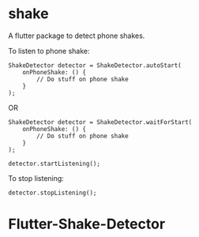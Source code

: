 # shake

A flutter package to detect phone shakes.

To listen to phone shake:

    ShakeDetector detector = ShakeDetector.autoStart(
        onPhoneShake: () {
            // Do stuff on phone shake
        }
    );

OR

    ShakeDetector detector = ShakeDetector.waitForStart(
        onPhoneShake: () {
            // Do stuff on phone shake
        }
    );
    
    detector.startListening();

To stop listening:

    detector.stopListening();


# Flutter-Shake-Detector
